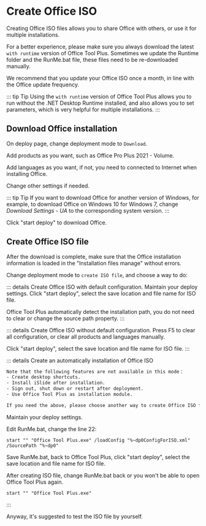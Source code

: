 # Create Office ISO

Creating Office ISO files allows you to share Office with others, or use it for multiple installations.

For a better experience, please make sure you always download the latest `with runtime` version of Office Tool Plus. Sometimes we update the Runtime folder and the RunMe.bat file, these files need to be re-downloaded manually.

We recommend that you update your Office ISO once a month, in line with the Office update frequency.

::: tip Tip
Using the `with runtime` version of Office Tool Plus allows you to run without the .NET Desktop Runtime installed, and also allows you to set parameters, which is very helpful for multiple installations.
:::

## Download Office installation

On deploy page, change deployment mode to `Download`.

Add products as you want, such as Office Pro Plus 2021 - Volume.

Add languages as you want, if not, you need to connected to Internet when installing Office.

Change other settings if needed.

::: tip Tip
If you want to download Office for another version of Windows, for example, to download Office on Windows 10 for Windows 7, change *Download Settings - UA* to the corresponding system version.
:::

Click "start deploy" to download Office.

## Create Office ISO file

After the download is complete, make sure that the Office installation information is loaded in the "Installation files manage" without errors.

Change deployment mode to `create ISO file`, and choose a way to do:

::: details Create Office ISO with default configuration.
Maintain your deploy settings. Click "start deploy", select the save location and file name for ISO file.

Office Tool Plus automatically detect the installation path, you do not need to clear or change the source path property.
:::

::: details Create Office ISO without default configuration.
Press F5 to clear all configuration, or clear all products and languages manually.

Click "start deploy", select the save location and file name for ISO file.
:::

::: details Create an automatically installation of Office ISO

``` txt
Note that the following features are not available in this mode：
- Create desktop shortcuts.
- Install iSlide after installation.
- Sign out, shut down or restart after deployment.
- Use Office Tool Plus as installation module.

If you need the above, please choose another way to create Office ISO file.
```

Maintain your deploy settings.

Edit RunMe.bat, change the line 22:

``` batch
start "" "Office Tool Plus.exe" /loadConfig "%~dp0ConfigForISO.xml" /SourcePath "%~dp0"
```

Save RunMe.bat, back to Office Tool Plus, click "start deploy", select the save location and file name for ISO file.

After creating ISO file, change RunMe.bat back or you won't be able to open Office Tool Plus again.

``` batch
start "" "Office Tool Plus.exe"
```

:::

Anyway, it's suggested to test the ISO file by yourself.
